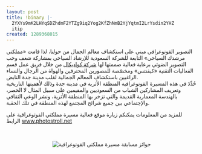 ```yaml
---
layout: post
title: !binary |-
  2YXYs9mK2LHYqSDZhdmF2YTZg9iq2Yog2KfZhNmB2YjYqtmI2LrYsdin2YHZ
  itip
created: 1289368015
---
```

<p>التصوير الفوتوغرافي مبني على استكشاف معالم الجمال من حولنا، لذا قامت «مملكتي مرشدك السياحي» التابعة للشركة السعودية للإرشاد السياحي بمشاركة شغف وحب التصوير الضوئي برعاية فعالية صممتها لها <a href="http://www.quadical.net/">شركة كواديكال</a> من خلال فريق عمل قسم الفعاليات التقنية «كيفنتس» ومخصّصة للمصورين المحترفين والهواة من الرجال والنساء الراغبين باستكشاف المعالم الجمالية لقلب مدينة جدة النابض.<br />
حُدِّدَ في هذه المسيرة الفوتوغرافية المنطقة الأثرية في مدينة جدة وذلك لأهميتها التاريخية وتعريف المشاركين الشباب من السعوديين والمقيمين على سبيل المثال لا الحصر، بالهندسة المعمارية القديمة والتي تزخر بها المنطقة الأثرية، ونشر الوعي الثقافي والإجتماعي بين جميع شرائح المجتمع لهذه المنطقة في تلك الحقبة.</p>

<p>للمزيد من المعلومات يمكنكم زيارة موقع فعالية مسيرة مملكتي الفوتوغرافية على الرابط <a href="http://www.photostroll.net">www.photostroll.net</a></p>
<br />
<p style="text-align: center;"><img src="http://www.photostroll.net/images/uploads/prizes.jpg" alt="جوائز مسابقة مسيرة مملكتي الفوتوغرافية" /></p>
